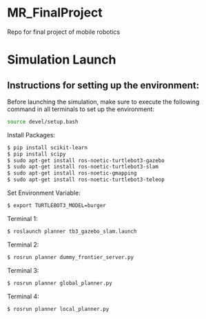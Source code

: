 # MR_FinalProject
Repo for final project of mobile robotics

# Simulation Launch

## Instructions for setting up the environment:

Before launching the simulation, make sure to execute the following command in all terminals to set up the environment:

```bash
source devel/setup.bash
```

Install Packages: 
```bash
$ pip install scikit-learn
$ pip install scipy
$ sudo apt-get install ros-noetic-turtlebot3-gazebo
$ sudo apt-get install ros-noetic-turtlebot3-slam
$ sudo apt-get install ros-noetic-gmapping
$ sudo apt-get install ros-noetic-turtlebot3-teleop
```

Set Environment Variable:
```bash
$ export TURTLEBOT3_MODEL=burger
```

Terminal 1:  
```bash
$ roslaunch planner tb3_gazebo_slam.launch 
```

Terminal 2:  
```bash
$ rosrun planner dummy_frontier_server.py 
```
 
Terminal 3:  
```bash
$ rosrun planner global_planner.py 
```
 
Terminal 4:  
```bash
$ rosrun planner local_planner.py 
```
 
